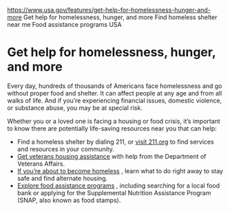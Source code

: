 

https://www.usa.gov/features/get-help-for-homelessness-hunger-and-more
Get help for homelessness, hunger, and more
Find homeless shelter near me
Food assistance programs USA

Get help for homelessness, hunger, and more
===========================================

Every day, hundreds of thousands of Americans face homelessness and go without proper food and shelter. It can affect people at any age and from all walks of life. And if you’re experiencing financial issues, domestic violence, or substance abuse, you may be at special risk.

Whether you or a loved one is facing a housing or food crisis, it’s important to know there are potentially life-saving resources near you that can help:

* Find a homeless shelter by dialing 211, or
  [visit 211.org](https://www.211.org/)
  to find services and resources in your community.
* [Get veterans housing assistance](https://www.va.gov/HOMELESS/for_homeless_veterans.asp)
  with help from the Department of Veterans Affairs.
* [If you’re about to become homeless](https://www.usa.gov/emergency-housing)
  , learn what to do right away to stay safe and find alternate housing.
* [Explore food assistance programs](https://www.nutrition.gov/topics/food-security-and-access/food-assistance-programs)
  , including searching for a local food bank or applying for the Supplemental Nutrition Assistance Program (SNAP, also known as food stamps).
